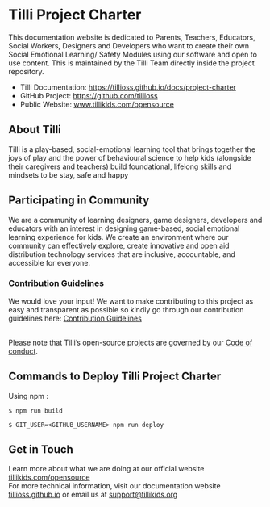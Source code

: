 # Tilli Project Charter

This documentation website is dedicated to Parents, Teachers, Educators, Social Workers, Designers and Developers who want to create their own Social Emotional Learning/ Safety Modules using our software and open to use content. This is maintained by the Tilli Team directly inside the project repository.
- Tilli Documentation: https://tillioss.github.io/docs/project-charter
- GitHub Project: https://github.com/tillioss
- Public Website: www.tillikids.com/opensource


## About Tilli

Tilli is a play-based, social-emotional learning tool that brings together the joys of play and the power of behavioural science to help kids (alongside their caregivers and teachers) build foundational, lifelong skills and mindsets to be stay, safe and happy

## Participating in Community 
We are a community of learning designers, game designers, developers and educators with an interest in designing game-based, social emotional learning experience for kids. We create an environment where our community can effectively explore, create innovative and open aid distribution technology services that are inclusive, accountable, and accessible for everyone.

### Contribution Guidelines

We would love your input! We want to make contributing to this project as easy and transparent as possible so kindly go through our contribution guidelines here: [Contribution Guidelines](https://tillioss.github.io/docs/Contribution-Guidelines)

<br>Please note that Tilli’s open-source projects are governed by our [Code of conduct](https://tillioss.github.io/docs/code-of-conduct). 

## Commands to Deploy Tilli Project Charter

Using npm :

```
$ npm run build

$ GIT_USER=<GITHUB_USERNAME> npm run deploy

```
## Get in Touch 
Learn more about what we are doing at our official website [tillikids.com/opensource](www.tillikids.com/opensource) <br>For more technical information, visit our documentation website [tillioss.github.io](https://tillioss.github.io/docs/project-charter) or email us at support@tillikids.org

